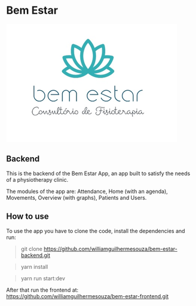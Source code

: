# Bem Estar

![](https://raw.githubusercontent.com/williamguilhermesouza/bem-estar-frontend/main/public/logo192.jpeg)

## Backend

This is the backend of the Bem Estar App, an app built to satisfy the needs of a physiotherapy clinic.

The modules of the app are: Attendance, Home (with an agenda), Movements, Overview (with graphs), Patients and Users.

## How to use

To use the app you have to clone the code, install the dependencies and run:

> git clone https://github.com/williamguilhermesouza/bem-estar-backend.git

> yarn install

>yarn run start:dev

After that run the frontend at: https://github.com/williamguilhermesouza/bem-estar-frontend.git